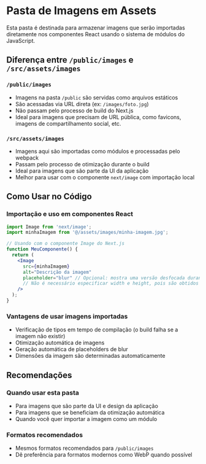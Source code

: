 # Pasta de Imagens em Assets

Esta pasta é destinada para armazenar imagens que serão importadas diretamente nos componentes React usando o sistema de módulos do JavaScript.

## Diferença entre `/public/images` e `/src/assets/images`

### `/public/images`
- Imagens na pasta `/public` são servidas como arquivos estáticos
- São acessadas via URL direta (ex: `/images/foto.jpg`)
- Não passam pelo processo de build do Next.js
- Ideal para imagens que precisam de URL pública, como favicons, imagens de compartilhamento social, etc.

### `/src/assets/images`
- Imagens aqui são importadas como módulos e processadas pelo webpack
- Passam pelo processo de otimização durante o build
- Ideal para imagens que são parte da UI da aplicação
- Melhor para usar com o componente `next/image` com importação local

## Como Usar no Código

### Importação e uso em componentes React
```jsx
import Image from 'next/image';
import minhaImagem from '@/assets/images/minha-imagem.jpg';

// Usando com o componente Image do Next.js
function MeuComponente() {
  return (
    <Image 
      src={minhaImagem} 
      alt="Descrição da imagem"
      placeholder="blur" // Opcional: mostra uma versão desfocada durante o carregamento
      // Não é necessário especificar width e height, pois são obtidos automaticamente
    />
  );
}
```

### Vantagens de usar imagens importadas
- Verificação de tipos em tempo de compilação (o build falha se a imagem não existir)
- Otimização automática de imagens
- Geração automática de placeholders de blur
- Dimensões da imagem são determinadas automaticamente

## Recomendações

### Quando usar esta pasta
- Para imagens que são parte da UI e design da aplicação
- Para imagens que se beneficiam da otimização automática
- Quando você quer importar a imagem como um módulo

### Formatos recomendados
- Mesmos formatos recomendados para `/public/images`
- Dê preferência para formatos modernos como WebP quando possível
